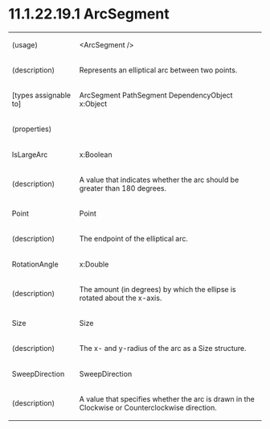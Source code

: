 <html dir="LTR" xmlns:mshelp="http://msdn.microsoft.com/mshelp" xmlns:ddue="http://ddue.schemas.microsoft.com/authoring/2003/5" xmlns:xlink="http://www.w3.org/1999/xlink" xmlns:tool="http://www.microsoft.com/tooltip"><body><input type="hidden" id="userDataCache" class="userDataStyle"><input type="hidden" id="hiddenScrollOffset"><img id="dropDownImage" style="display:none; height:0; width:0;" src="../local/drpdown.gif"><img id="dropDownHoverImage" style="display:none; height:0; width:0;" src="../local/drpdown_orange.gif"><img id="collapseImage" style="display:none; height:0; width:0;" src="../local/collapse.gif"><img id="expandImage" style="display:none; height:0; width:0;" src="../local/exp.gif"><img id="collapseAllImage" style="display:none; height:0; width:0;" src="../local/collall.gif"><img id="expandAllImage" style="display:none; height:0; width:0;" src="../local/expall.gif"><img id="copyImage" style="display:none; height:0; width:0;" src="../local/copycode.gif"><img id="copyHoverImage" style="display:none; height:0; width:0;" src="../local/copycodeHighlight.gif"><div id="header"><h1 class="heading">11.1.22.19.1 ArcSegment</h1></div><div id="mainSection"><div id="mainBody"><div id="allHistory" class="saveHistory" onsave="saveAll()" onload="loadAll()"></div>
			<div id="sectionSection0" class="section" name="collapseableSection"><content xmlns="http://ddue.schemas.microsoft.com/authoring/2003/5" xmlns:wsd="http://wsdev.schemas.microsoft.com/authoring/2008/2" xmlns:msxsl="urn:schemas-microsoft-com:xslt" xmlns:script="urn:script" xmlns:build="urn:build">
				</content></div><div id="sectionSection1" class="section" name="collapseableSection"><content xmlns="http://ddue.schemas.microsoft.com/authoring/2003/5" xmlns:wsd="http://wsdev.schemas.microsoft.com/authoring/2008/2" xmlns:msxsl="urn:schemas-microsoft-com:xslt" xmlns:script="urn:script" xmlns:build="urn:build">
					<p xmlns=""><b></b></p><table class="ProtocolAuthoredTable" xmlns=""><tr>
								<td>
									<p>(usage)</p>
								</td>
								<td>
									<p>&lt;ArcSegment /&gt;</p>
								</td>
							</tr><tr>
							<td>
								<p>(description)</p>
							</td>
							<td>
								<p>Represents an elliptical arc between two points.</p>
							</td>
						</tr><tr>
							<td>
								<p>[types assignable to]</p>
							</td>
							<td>
								<p>ArcSegment PathSegment DependencyObject x:Object</p>
							</td>
						</tr><tr>
							<td>
								<p>(properties)</p>
							</td>
							<td>
							</td>
						</tr><tr>
							<td>
								<p>IsLargeArc</p>
							</td>
							<td>
								<p>x:Boolean</p>
							</td>
						</tr><tr>
							<td>
								<p>(description)</p>
							</td>
							<td>
								<p>A value that indicates whether the arc should be greater than 180 degrees.</p>
							</td>
						</tr><tr>
							<td>
								<p>Point</p>
							</td>
							<td>
								<p>Point</p>
							</td>
						</tr><tr>
							<td>
								<p>(description)</p>
							</td>
							<td>
								<p>The endpoint of the elliptical arc.</p>
							</td>
						</tr><tr>
							<td>
								<p>RotationAngle</p>
							</td>
							<td>
								<p>x:Double</p>
							</td>
						</tr><tr>
							<td>
								<p>(description)</p>
							</td>
							<td>
								<p>The amount (in degrees) by which the ellipse is rotated about the x-axis.</p>
							</td>
						</tr><tr>
							<td>
								<p>Size</p>
							</td>
							<td>
								<p>Size</p>
							</td>
						</tr><tr>
							<td>
								<p>(description)</p>
							</td>
							<td>
								<p>The x- and y-radius of the arc as a Size structure.</p>
							</td>
						</tr><tr>
							<td>
								<p>SweepDirection</p>
							</td>
							<td>
								<p>SweepDirection</p>
							</td>
						</tr><tr>
							<td>
								<p>(description)</p>
							</td>
							<td>
								<p>A value that specifies whether the arc is drawn in the Clockwise or Counterclockwise direction.</p>
							</td>
						</tr></table>
				</content></div><!--[if gte IE 5]>
			<tool:tip element="languageFilterToolTip" avoidmouse="false"/>
		<![endif]--></div><a name="feedback"></a><span></span></div></body></html>